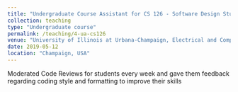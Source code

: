 ```yaml
---
title: "Undergraduate Course Assistant for CS 126 - Software Design Studio"
collection: teaching
type: "Undergraduate course"
permalink: /teaching/4-ua-cs126
venue: "University of Illinois at Urbana-Champaign, Electrical and Computer Engineering"
date: 2019-05-12
location: "Champaign, USA"
---
```


Moderated Code Reviews for students every week and gave them feedback regarding coding style and
formatting to improve their skills
